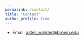 ```yaml
---
permalink: /contact/
title: "Contact"
author_profile: true
---
```


- Email: aster_winkler@brown.edu
